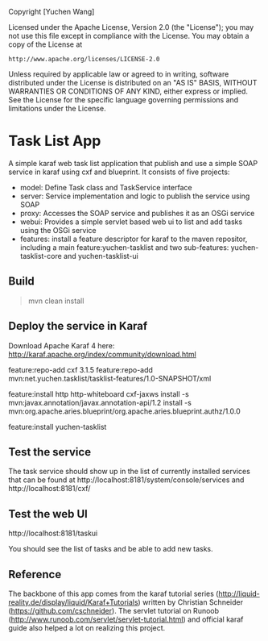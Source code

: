 Copyright [Yuchen Wang]

Licensed under the Apache License, Version 2.0 (the "License");
you may not use this file except in compliance with the License.
You may obtain a copy of the License at

    http://www.apache.org/licenses/LICENSE-2.0

Unless required by applicable law or agreed to in writing, software
distributed under the License is distributed on an "AS IS" BASIS,
WITHOUT WARRANTIES OR CONDITIONS OF ANY KIND, either express or implied.
See the License for the specific language governing permissions and
limitations under the License.

Task List App
=============
A simple karaf web task list application that publish and use a simple SOAP service in karaf using cxf and blueprint.
It consists of five projects:

- model: Define Task class and TaskService interface
- server: Service implementation and logic to publish the service using SOAP
- proxy: Accesses the SOAP service and publishes it as an OSGi service
- webui: Provides a simple servlet based web ui to list and add tasks using the OSGi service
- features: install a feature descriptor for karaf to the maven repositor, including a main feature:yuchen-tasklist 
            and two sub-features: yuchen-tasklist-core and yuchen-tasklist-ui

Build
-----

> mvn clean install

Deploy the service in Karaf
------------------------

Download Apache Karaf 4 here: http://karaf.apache.org/index/community/download.html

feature:repo-add cxf 3.1.5
feature:repo-add mvn:net.yuchen.tasklist/tasklist-features/1.0-SNAPSHOT/xml

feature:install http http-whiteboard cxf-jaxws
install -s mvn:javax.annotation/javax.annotation-api/1.2
install -s mvn:org.apache.aries.blueprint/org.apache.aries.blueprint.authz/1.0.0

feature:install yuchen-tasklist

Test the service
----------------

The task service should show up in the list of currently installed services that can be found at
http://localhost:8181/system/console/services
and
http://localhost:8181/cxf/ 


Test the web UI
-------------------------

http://localhost:8181/taskui

You should see the list of tasks and be able to add new tasks.


Reference
---------
The backbone of this app comes from the karaf tutorial series (http://liquid-reality.de/display/liquid/Karaf+Tutorials)
 written by Christian Schneider (https://github.com/cschneider). The servlet tutorial on Runoob (http://www.runoob.com/servlet/servlet-tutorial.html) 
 and official karaf guide also helped a lot on realizing this project.
